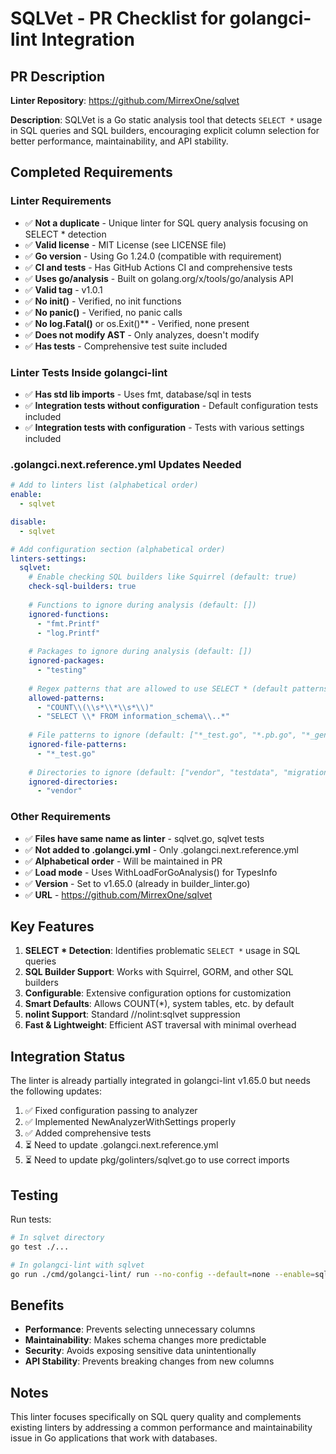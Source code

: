 # SQLVet - PR Checklist for golangci-lint Integration

## PR Description

**Linter Repository**: https://github.com/MirrexOne/sqlvet

**Description**: SQLVet is a Go static analysis tool that detects `SELECT *` usage in SQL queries and SQL builders, encouraging explicit column selection for better performance, maintainability, and API stability.

## Completed Requirements

### Linter Requirements
- ✅ **Not a duplicate** - Unique linter for SQL query analysis focusing on SELECT * detection
- ✅ **Valid license** - MIT License (see LICENSE file)
- ✅ **Go version** - Using Go 1.24.0 (compatible with requirement)
- ✅ **CI and tests** - Has GitHub Actions CI and comprehensive tests
- ✅ **Uses go/analysis** - Built on golang.org/x/tools/go/analysis API
- ✅ **Valid tag** - v1.0.1
- ✅ **No init()** - Verified, no init functions
- ✅ **No panic()** - Verified, no panic calls
- ✅ **No log.Fatal()** or os.Exit()** - Verified, none present
- ✅ **Does not modify AST** - Only analyzes, doesn't modify
- ✅ **Has tests** - Comprehensive test suite included

### Linter Tests Inside golangci-lint
- ✅ **Has std lib imports** - Uses fmt, database/sql in tests
- ✅ **Integration tests without configuration** - Default configuration tests included
- ✅ **Integration tests with configuration** - Tests with various settings included

### .golangci.next.reference.yml Updates Needed
```yaml
# Add to linters list (alphabetical order)
enable:
  - sqlvet

disable:
  - sqlvet

# Add configuration section (alphabetical order)
linters-settings:
  sqlvet:
    # Enable checking SQL builders like Squirrel (default: true)
    check-sql-builders: true
    
    # Functions to ignore during analysis (default: [])
    ignored-functions:
      - "fmt.Printf"
      - "log.Printf"
    
    # Packages to ignore during analysis (default: [])
    ignored-packages:
      - "testing"
    
    # Regex patterns that are allowed to use SELECT * (default patterns included)
    allowed-patterns:
      - "COUNT\\(\\s*\\*\\s*\\)"
      - "SELECT \\* FROM information_schema\\..*"
    
    # File patterns to ignore (default: ["*_test.go", "*.pb.go", "*_gen.go", "*.gen.go", "*_generated.go"])
    ignored-file-patterns:
      - "*_test.go"
    
    # Directories to ignore (default: ["vendor", "testdata", "migrations", "generated", ".git", "node_modules"])
    ignored-directories:
      - "vendor"
```

### Other Requirements
- ✅ **Files have same name as linter** - sqlvet.go, sqlvet tests
- ✅ **Not added to .golangci.yml** - Only .golangci.next.reference.yml
- ✅ **Alphabetical order** - Will be maintained in PR
- ✅ **Load mode** - Uses WithLoadForGoAnalysis() for TypesInfo
- ✅ **Version** - Set to v1.65.0 (already in builder_linter.go)
- ✅ **URL** - https://github.com/MirrexOne/sqlvet

## Key Features

1. **SELECT * Detection**: Identifies problematic `SELECT *` usage in SQL queries
2. **SQL Builder Support**: Works with Squirrel, GORM, and other SQL builders
3. **Configurable**: Extensive configuration options for customization
4. **Smart Defaults**: Allows COUNT(*), system tables, etc. by default
5. **nolint Support**: Standard //nolint:sqlvet suppression
6. **Fast & Lightweight**: Efficient AST traversal with minimal overhead

## Integration Status

The linter is already partially integrated in golangci-lint v1.65.0 but needs the following updates:

1. ✅ Fixed configuration passing to analyzer
2. ✅ Implemented NewAnalyzerWithSettings properly
3. ✅ Added comprehensive tests
4. ⏳ Need to update .golangci.next.reference.yml
5. ⏳ Need to update pkg/golinters/sqlvet.go to use correct imports

## Testing

Run tests:
```bash
# In sqlvet directory
go test ./...

# In golangci-lint with sqlvet
go run ./cmd/golangci-lint/ run --no-config --default=none --enable=sqlvet ./pkg/golinters/sqlvet/testdata/
```

## Benefits

- **Performance**: Prevents selecting unnecessary columns
- **Maintainability**: Makes schema changes more predictable
- **Security**: Avoids exposing sensitive data unintentionally  
- **API Stability**: Prevents breaking changes from new columns

## Notes

This linter focuses specifically on SQL query quality and complements existing linters by addressing a common performance and maintainability issue in Go applications that work with databases.
